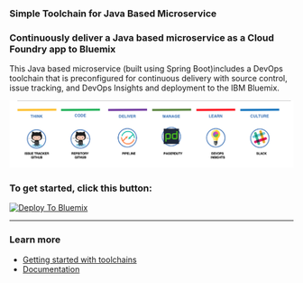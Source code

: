 ### Simple Toolchain for Java Based Microservice

### Continuously deliver a Java based microservice as a Cloud Foundry app to Bluemix
This Java based microservice (built using Spring Boot)includes a DevOps toolchain that is preconfigured for continuous delivery with source control, issue tracking, and DevOps Insights and deployment to the IBM Bluemix.

![Icon](./.bluemix/toolchain.png)

### To get started, click this button:
[![Deploy To Bluemix](https://console.bluemix.net/devops/graphics/create_toolchain_button.png)](https://console.bluemix.net/devops/setup/deploy/?repository=https%3A//github.com/LinkGroupDigitalPlatformPoC/my-simple-toolchain)

---
### Learn more 

<!--- 
* Blog [Continuously deliver your app to Kubernetes with Bluemix](tbd)
* Step by step [tutorial](https://www.ibm.com/devops/method/tutorials/tc_secure_kube)
* **First-time IBM Container Service users**: Make sure that your container image registry is correctly set up with a [namespace](https://console.bluemix.net/docs/services/Registry/index.html).
* [Getting started with Bluemix clusters](https://console.bluemix.net/docs/containers/container_index.html?pos=2) 
--->
* [Getting started with toolchains](https://bluemix.net/devops/getting-started)
* [Documentation](https://console.ng.bluemix.net/docs/services/ContinuousDelivery/index.html?pos=2)
